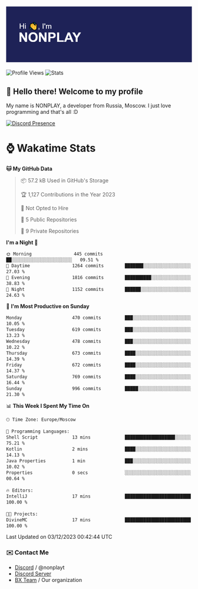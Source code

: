 ![Discord Presence](./header.png)
<br></br>
![Profile Views](https://komarev.com/ghpvc/?username=NONPLAYT&color=blue&style=for-the-badge)
![Stats](https://img.shields.io/badge/0%25-OPTIMIZED-orange?style=for-the-badge)


## :wave: Hello there! Welcome to my profile

My name is NONPLAY, a developer from Russia, Moscow. I just love programming and that's all :D

[![Discord Presence](https://lanyard.cnrad.dev/api/597087584090587177?showDisplayName=true)](https://discord.com/users/597087584090587177) 

# ⌚ Wakatime Stats

<!--START_SECTION:waka-->
**🐱 My GitHub Data** 

> 📦 57.2 kB Used in GitHub's Storage 
 > 
> 🏆 1,127 Contributions in the Year 2023
 > 
> 🚫 Not Opted to Hire
 > 
> 📜 5 Public Repositories 
 > 
> 🔑 9 Private Repositories 
 > 
**I'm a Night 🦉** 

```text
🌞 Morning                445 commits         ██░░░░░░░░░░░░░░░░░░░░░░░   09.51 % 
🌆 Daytime                1264 commits        ███████░░░░░░░░░░░░░░░░░░   27.03 % 
🌃 Evening                1816 commits        ██████████░░░░░░░░░░░░░░░   38.83 % 
🌙 Night                  1152 commits        ██████░░░░░░░░░░░░░░░░░░░   24.63 % 
```
📅 **I'm Most Productive on Sunday** 

```text
Monday                   470 commits         ███░░░░░░░░░░░░░░░░░░░░░░   10.05 % 
Tuesday                  619 commits         ███░░░░░░░░░░░░░░░░░░░░░░   13.23 % 
Wednesday                478 commits         ███░░░░░░░░░░░░░░░░░░░░░░   10.22 % 
Thursday                 673 commits         ████░░░░░░░░░░░░░░░░░░░░░   14.39 % 
Friday                   672 commits         ████░░░░░░░░░░░░░░░░░░░░░   14.37 % 
Saturday                 769 commits         ████░░░░░░░░░░░░░░░░░░░░░   16.44 % 
Sunday                   996 commits         █████░░░░░░░░░░░░░░░░░░░░   21.30 % 
```


📊 **This Week I Spent My Time On** 

```text
🕑︎ Time Zone: Europe/Moscow

💬 Programming Languages: 
Shell Script             13 mins             ███████████████████░░░░░░   75.21 % 
Kotlin                   2 mins              ████░░░░░░░░░░░░░░░░░░░░░   14.13 % 
Java Properties          1 min               ███░░░░░░░░░░░░░░░░░░░░░░   10.02 % 
Properties               0 secs              ░░░░░░░░░░░░░░░░░░░░░░░░░   00.64 % 

🔥 Editors: 
IntelliJ                 17 mins             █████████████████████████   100.00 % 

🐱‍💻 Projects: 
DivineMC                 17 mins             █████████████████████████   100.00 % 
```


 Last Updated on 03/12/2023 00:42:44 UTC
<!--END_SECTION:waka-->

### ✉️ Contact Me

- [Discord](https://discord.com/users/597087584090587177) / @nonplayt
- [Discord Server](https://discord.gg/p7cxhw7E2M)
- [BX Team](https://github.com/BX-Team) / Our organization
